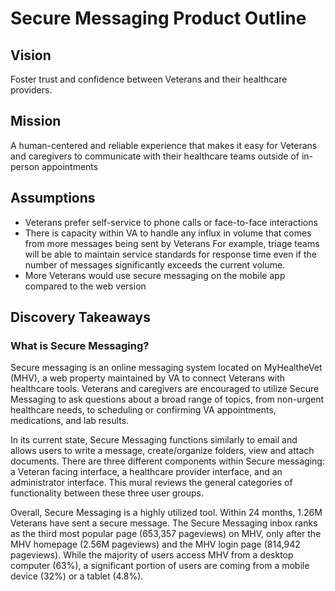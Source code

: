 # Secure Messaging Product Outline

## Vision
Foster trust and confidence between Veterans and their healthcare providers. 

## Mission
A human-centered and reliable experience that makes it easy for Veterans and caregivers to communicate with their healthcare teams outside of in-person appointments


## Assumptions
* Veterans prefer self-service to phone calls or face-to-face interactions 
* There is capacity within VA to handle any influx in volume that comes from more messages being sent by Veterans For example, triage teams will be able to maintain service standards for response time even if the number of messages significantly exceeds the current volume. 
* More Veterans would use secure messaging on the mobile app compared to the web version

## Discovery Takeaways
### What is Secure Messaging?
Secure messaging is an online messaging system located on MyHealtheVet (MHV), a web property maintained by VA to connect Veterans with healthcare tools. Veterans and caregivers are encouraged to utilize Secure Messaging to ask questions about a broad range of topics, from non-urgent healthcare needs, to scheduling or confirming VA appointments, medications, and lab results. 

In its current state, Secure Messaging functions similarly to email and allows users to write a message, create/organize folders, view and attach documents. There are three different components within Secure messaging: a Veteran facing interface, a healthcare provider interface, and an administrator interface. This mural reviews the general categories of functionality between these three user groups. 

Overall, Secure Messaging is a highly utilized tool. Within 24 months, 1.26M Veterans have sent a secure message. The Secure Messaging inbox ranks as the third most popular page (653,357 pageviews) on MHV, only after the MHV homepage (2.56M pageviews) and the MHV login page (814,942 pageviews). While the majority of users access MHV from a desktop computer (63%), a significant portion of users are coming from a mobile device (32%) or a tablet (4.8%). 




